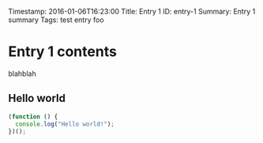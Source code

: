 Timestamp: 2016-01-06T16:23:00
Title: Entry 1
ID: entry-1
Summary: Entry 1 summary
Tags: test
      entry
      foo

# Entry 1 contents
blahblah

## Hello world

```javascript
(function () {
  console.log("Hello world!");
})();
```
